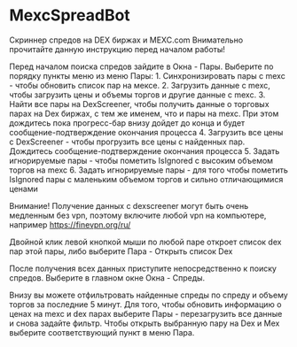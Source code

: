 # MexcSpreadBot
Скриннер спредов на DEX биржах и MEXC.com
Внимательно прочитайте данную инструкцию перед началом работы!

Перед началом поиска спредов зайдите в Окна - Пары.
Выберите по порядку пункты меню из меню Пары:
	1. Синхронизировать пары c mexc - чтобы обновить список пар на мексе.
	2. Загрузить данные с mexc, чтобы загрузить цены и объемы торгов и другие данные с mexc.
	3. Найти все пары на DexScreener, чтобы получить данные о торговых парах на Dex биржах, с тем же именем, что и пары на mexc. При этом дождитесь пока прогресс-бар внизу дойдет до конца и будет сообщение-подтверждение окончания процесса
	4. Загрузить все цены с DexScreener - чтобы прогрузить все цены с найденных пар. Дождитесь сообщение-подтверждение окончания процесса
	5. Задать игнорируемые пары - чтобы пометить IsIgnored с высоким объемом торгов на mexc
	6. Задать игнорируемые пары - для того чтобы пометить IsIgnored пары с маленьким объемом торгов и сильно отличающимися ценами

Внимание! Получение данных с dexscreener могут быть очень медленным без vpn, поэтому включите любой vpn на компьютере, например https://finevpn.org/ru/ 

Двойной клик левой кнопкой мыши по любой паре откроет список dex пар этой пары, либо выберите Пара - Открыть список Dex

После получения всех данных приступите непосредственно к поиску спредов. Выберите в главном окне Окна - Спреды.

Внизу вы можете отфильтровать найденные спреды по спреду и объему торгов за последние 5 минут. Для того, чтобы обновить информацию о ценах на mexc и dex парах выберите Пары - перезагрузить все данные и снова задайте фильтр.
Чтобы открыть выбранную пару на Dex и Mex выберите соответствующий пункт в меню Пара.
